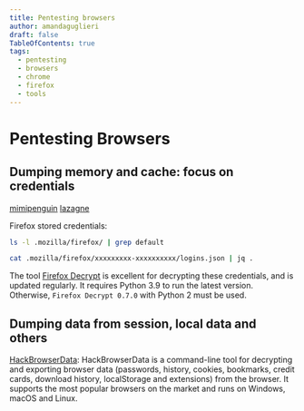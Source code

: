 ```yaml
---
title: Pentesting browsers
author: amandaguglieri
draft: false
TableOfContents: true
tags:
  - pentesting
  - browsers
  - chrome
  - firefox
  - tools
---
```


# Pentesting Browsers


## Dumping memory and cache: focus on credentials

[mimipenguin](https://github.com/huntergregal/mimipenguin)
[lazagne](lazagne.md)

Firefox stored credentials:

```bash
ls -l .mozilla/firefox/ | grep default 

cat .mozilla/firefox/xxxxxxxxx-xxxxxxxxxx/logins.json | jq .
```

The tool [Firefox Decrypt](https://github.com/unode/firefox_decrypt) is excellent for decrypting these credentials, and is updated regularly. It requires Python 3.9 to run the latest version. Otherwise, `Firefox Decrypt 0.7.0` with Python 2 must be used.


## Dumping data from session, local data and others

[HackBrowserData](https://github.com/moonD4rk/HackBrowserData):  HackBrowserData is a command-line tool for decrypting and exporting browser data (passwords, history, cookies, bookmarks, credit cards, download history, localStorage and extensions) from the browser. It supports the most popular browsers on the market and runs on Windows, macOS and Linux.


